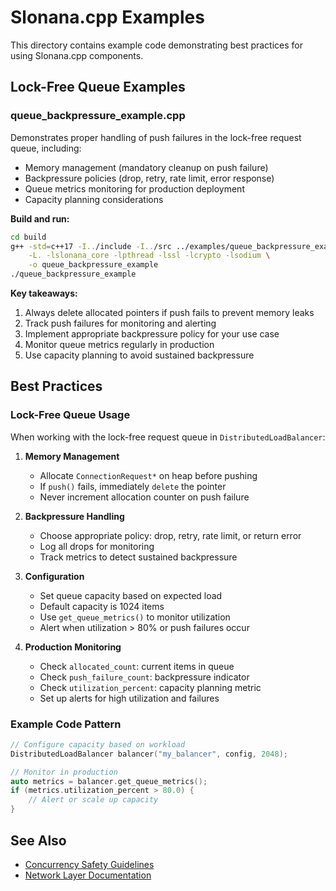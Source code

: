 # Slonana.cpp Examples

This directory contains example code demonstrating best practices for using Slonana.cpp components.

## Lock-Free Queue Examples

### queue_backpressure_example.cpp

Demonstrates proper handling of push failures in the lock-free request queue, including:

- Memory management (mandatory cleanup on push failure)
- Backpressure policies (drop, retry, rate limit, error response)
- Queue metrics monitoring for production deployment
- Capacity planning considerations

**Build and run:**
```bash
cd build
g++ -std=c++17 -I../include -I../src ../examples/queue_backpressure_example.cpp \
    -L. -lslonana_core -lpthread -lssl -lcrypto -lsodium \
    -o queue_backpressure_example
./queue_backpressure_example
```

**Key takeaways:**
1. Always delete allocated pointers if push fails to prevent memory leaks
2. Track push failures for monitoring and alerting
3. Implement appropriate backpressure policy for your use case
4. Monitor queue metrics regularly in production
5. Use capacity planning to avoid sustained backpressure

## Best Practices

### Lock-Free Queue Usage

When working with the lock-free request queue in `DistributedLoadBalancer`:

1. **Memory Management**
   - Allocate `ConnectionRequest*` on heap before pushing
   - If `push()` fails, immediately `delete` the pointer
   - Never increment allocation counter on push failure

2. **Backpressure Handling**
   - Choose appropriate policy: drop, retry, rate limit, or return error
   - Log all drops for monitoring
   - Track metrics to detect sustained backpressure

3. **Configuration**
   - Set queue capacity based on expected load
   - Default capacity is 1024 items
   - Use `get_queue_metrics()` to monitor utilization
   - Alert when utilization > 80% or push failures occur

4. **Production Monitoring**
   - Check `allocated_count`: current items in queue
   - Check `push_failure_count`: backpressure indicator
   - Check `utilization_percent`: capacity planning metric
   - Set up alerts for high utilization and failures

### Example Code Pattern

```cpp
// Configure capacity based on workload
DistributedLoadBalancer balancer("my_balancer", config, 2048);

// Monitor in production
auto metrics = balancer.get_queue_metrics();
if (metrics.utilization_percent > 80.0) {
    // Alert or scale up capacity
}
```

## See Also

- [Concurrency Safety Guidelines](../docs/concurrency.md)
- [Network Layer Documentation](../docs/)
